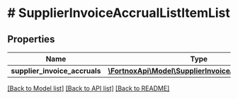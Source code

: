 # # SupplierInvoiceAccrualListItemList

## Properties

Name | Type | Description | Notes
------------ | ------------- | ------------- | -------------
**supplier_invoice_accruals** | [**\FortnoxApi\Model\SupplierInvoiceAccrualListItem[]**](SupplierInvoiceAccrualListItem.md) |  | [optional]

[[Back to Model list]](../../README.md#models) [[Back to API list]](../../README.md#endpoints) [[Back to README]](../../README.md)
